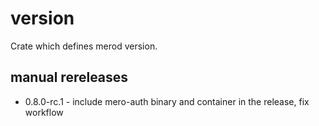 # version

Crate which defines merod version.

## manual rereleases
- 0.8.0-rc.1 - include mero-auth binary and container in the release, fix workflow
